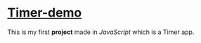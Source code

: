 # [Timer-demo](https://fergarperez.github.io/Timer-mini-project)

This is my first **project** made in _JavaScript_ which is a Timer app.
